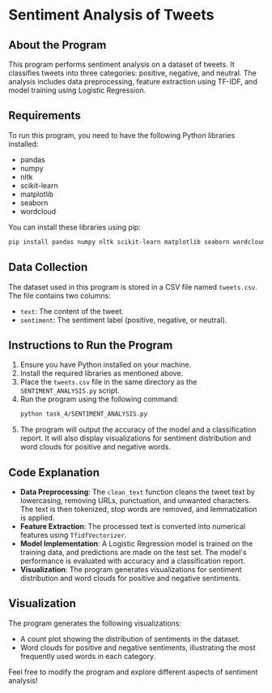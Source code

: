 # Sentiment Analysis of Tweets

## About the Program
This program performs sentiment analysis on a dataset of tweets. It classifies tweets into three categories: positive, negative, and neutral. The analysis includes data preprocessing, feature extraction using TF-IDF, and model training using Logistic Regression.

## Requirements
To run this program, you need to have the following Python libraries installed:
- pandas
- numpy
- nltk
- scikit-learn
- matplotlib
- seaborn
- wordcloud

You can install these libraries using pip:
```bash
pip install pandas numpy nltk scikit-learn matplotlib seaborn wordcloud
```

## Data Collection
The dataset used in this program is stored in a CSV file named `tweets.csv`. The file contains two columns:
- `text`: The content of the tweet.
- `sentiment`: The sentiment label (positive, negative, or neutral).

## Instructions to Run the Program
1. Ensure you have Python installed on your machine.
2. Install the required libraries as mentioned above.
3. Place the `tweets.csv` file in the same directory as the `SENTIMENT_ANALYSIS.py` script.
4. Run the program using the following command:
   ```bash
   python task_4/SENTIMENT_ANALYSIS.py
   ```
5. The program will output the accuracy of the model and a classification report. It will also display visualizations for sentiment distribution and word clouds for positive and negative words.

## Code Explanation
- **Data Preprocessing**: The `clean_text` function cleans the tweet text by lowercasing, removing URLs, punctuation, and unwanted characters. The text is then tokenized, stop words are removed, and lemmatization is applied.
- **Feature Extraction**: The processed text is converted into numerical features using `TfidfVectorizer`.
- **Model Implementation**: A Logistic Regression model is trained on the training data, and predictions are made on the test set. The model's performance is evaluated with accuracy and a classification report.
- **Visualization**: The program generates visualizations for sentiment distribution and word clouds for positive and negative sentiments.

## Visualization
The program generates the following visualizations:
- A count plot showing the distribution of sentiments in the dataset.
- Word clouds for positive and negative sentiments, illustrating the most frequently used words in each category.

Feel free to modify the program and explore different aspects of sentiment analysis!
